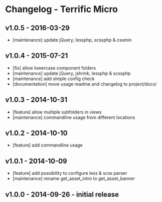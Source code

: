 # Changelog - Terrific Micro

## v1.0.5 - 2016-03-29

* [maintenance] update jQuery, lessphp, scssphp & cssmin

## v1.0.4 - 2015-07-21

* [fix] allow lowercase component folders
* [maintenance] update jQuery, jshrink, lessphp & scssphp
* [maintenance] add simple config check
* [documentation] move usage readme and changelog to project/docs/

## v1.0.3 - 2014-10-31

* [feature] allow multiple subfolders in views
* [maintenance] commandline usage from different locations

## v1.0.2 - 2014-10-10

* [feature] add commandline usage

## v1.0.1 - 2014-10-09

* [feature] add possibility to configure less & scss parser
* [maintenance] rename get_asset_intro to get_asset_banner

## v1.0.0 - 2014-09-26 - initial release
